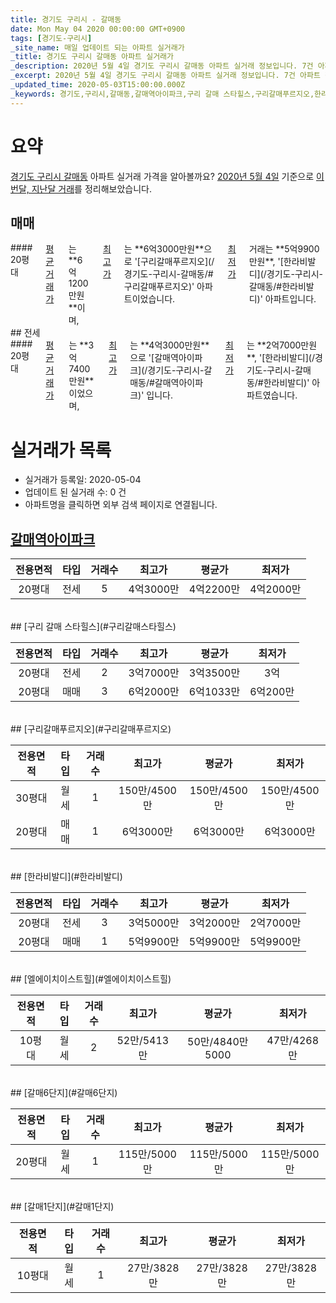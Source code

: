 ```yaml
---
title: 경기도 구리시 - 갈매동
date: Mon May 04 2020 00:00:00 GMT+0900
tags: [경기도-구리시]
_site_name: 매일 업데이트 되는 아파트 실거래가
_title: 경기도 구리시 갈매동 아파트 실거래가
_description: 2020년 5월 4일 경기도 구리시 갈매동 아파트 실거래 정보입니다. 7건 아파트 정보가 있습니다.
_excerpt: 2020년 5월 4일 경기도 구리시 갈매동 아파트 실거래 정보입니다. 7건 아파트 정보가 있습니다.
_updated_time: 2020-05-03T15:00:00.000Z
_keywords: 경기도,구리시,갈매동,갈매역아이파크,구리 갈매 스타힐스,구리갈매푸르지오,한라비발디,엘에이치이스트힐,갈매6단지,갈매1단지
---
```





# 요약
<ins>경기도 구리시 갈매동</ins> 아파트 실거래 가격을 알아볼까요? <ins>2020년 5월 4일</ins> 기준으로 <ins>이번달, 지난달 거래</ins>를 정리해보았습니다.

## 매매
<div class="container">
<div class="twelve columns" markdown="1">
#### 20평대
<ins>평균 거래가</ins>는 **6억1200만원**이며, <ins>최고가</ins>는 **6억3000만원**으로 '[구리갈매푸르지오](/경기도-구리시-갈매동/#구리갈매푸르지오)' 아파트이었습니다. <ins>최저가</ins> 거래는 **5억9900만원**, '[한라비발디](/경기도-구리시-갈매동/#한라비발디)' 아파트입니다.
</div>
</div>
## 전세
<div class="container">
<div class="twelve columns" markdown="1">
#### 20평대
<ins>평균 거래가</ins>는 **3억7400만원**이었으며, <ins>최고가</ins>는 **4억3000만원**으로 '[갈매역아이파크](/경기도-구리시-갈매동/#갈매역아이파크)' 입니다. <ins>최저가</ins>는 **2억7000만원**, '[한라비발디](/경기도-구리시-갈매동/#한라비발디)' 아파트였습니다.
</div>
</div>



# 실거래가 목록
- 실거래가 등록일: 2020-05-04
- 업데이트 된 실거래 수: 0 건
- 아파트명을 클릭하면 외부 검색 페이지로 연결됩니다.

## [갈매역아이파크](#갈매역아이파크)

|전용면적|타입|거래수|최고가|평균가|최저가|
|:---:|:---:|:---:|:---:|:---:|:---:|
|20평대|<span class="deal-type-2">전세</span>|5|4억3000만|4억2200만|4억2000만|

<br/>
## [구리 갈매 스타힐스](#구리갈매스타힐스)

|전용면적|타입|거래수|최고가|평균가|최저가|
|:---:|:---:|:---:|:---:|:---:|:---:|
|20평대|<span class="deal-type-2">전세</span>|2|3억7000만|3억3500만|3억|
|20평대|<span class="deal-type-1">매매</span>|3|6억2000만|6억1033만|6억200만|

<br/>
## [구리갈매푸르지오](#구리갈매푸르지오)

|전용면적|타입|거래수|최고가|평균가|최저가|
|:---:|:---:|:---:|:---:|:---:|:---:|
|30평대|<span class="deal-type-3">월세</span>|1|150만/4500만|150만/4500만|150만/4500만|
|20평대|<span class="deal-type-1">매매</span>|1|6억3000만|6억3000만|6억3000만|

<br/>
## [한라비발디](#한라비발디)

|전용면적|타입|거래수|최고가|평균가|최저가|
|:---:|:---:|:---:|:---:|:---:|:---:|
|20평대|<span class="deal-type-2">전세</span>|3|3억5000만|3억2000만|2억7000만|
|20평대|<span class="deal-type-1">매매</span>|1|5억9900만|5억9900만|5억9900만|

<br/>
## [엘에이치이스트힐](#엘에이치이스트힐)

|전용면적|타입|거래수|최고가|평균가|최저가|
|:---:|:---:|:---:|:---:|:---:|:---:|
|10평대|<span class="deal-type-3">월세</span>|2|52만/5413만|50만/4840만5000|47만/4268만|

<br/>
## [갈매6단지](#갈매6단지)

|전용면적|타입|거래수|최고가|평균가|최저가|
|:---:|:---:|:---:|:---:|:---:|:---:|
|20평대|<span class="deal-type-3">월세</span>|1|115만/5000만|115만/5000만|115만/5000만|

<br/>
## [갈매1단지](#갈매1단지)

|전용면적|타입|거래수|최고가|평균가|최저가|
|:---:|:---:|:---:|:---:|:---:|:---:|
|10평대|<span class="deal-type-3">월세</span>|1|27만/3828만|27만/3828만|27만/3828만|

<br/>



